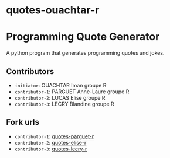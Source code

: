 # quotes-ouachtar-r

# Programming Quote Generator

A python program that generates programming quotes and jokes.

## Contributors
- `initiator`: OUACHTAR Iman groupe R
- `contributor-1`: PARGUET Anne-Laure groupe R
- `contributor-2`: LUCAS Elise groupe R
- `contributor-3`: LECRY Blandine groupe R

## Fork urls
- `contributor-1`: [quotes-parguet-r](https://github.com/annelaureprgt/quotes-parguet-r/forks)
- `contributor-2`: [quotes-elise-r](https://github.com/eliseluc/quotes-lucas-r.git)
- `contributor-3`: [quotes-lecry-r](https://github.com/BlandineLecry/quotes-lecry-r.git)
